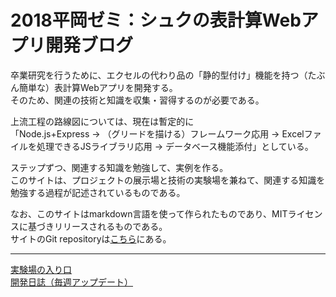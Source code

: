 # 2018平岡ゼミ：シュクの表計算Webアプリ開発ブログ

卒業研究を行うために、エクセルの代わり品の「静的型付け」機能を持つ（たぶん簡単な）表計算Webアプリを開発する。  
そのため、関連の技術と知識を収集・習得するのが必要である。

上流工程の路線図については、現在は暫定的に  
「Node.js+Express -> （グリードを描ける）フレームワーク応用 -> Excelファイルを処理できるJSライブラリ応用 -> データベース機能添付」としている。

ステップずつ、関連する知識を勉強して、実例を作る。  
このサイトは、プロジェクトの展示場と技術の実験場を兼ねて、関連する知識を勉強する過程が記述されているものである。

なお、このサイトはmarkdown言語を使って作られたものであり、MITライセンスに基づきリリースされるものである。  
サイトのGit repositoryは[こちら][]にある。

***

[実験場の入り口][]  
[開発日誌（毎週アップデート）][]


[こちら]: https://github.com/Tanukium/hsemi "hsemi"
[実験場の入り口]: /sand "実験場"
[開発日誌（毎週アップデート）]: /blog "開発日誌"
